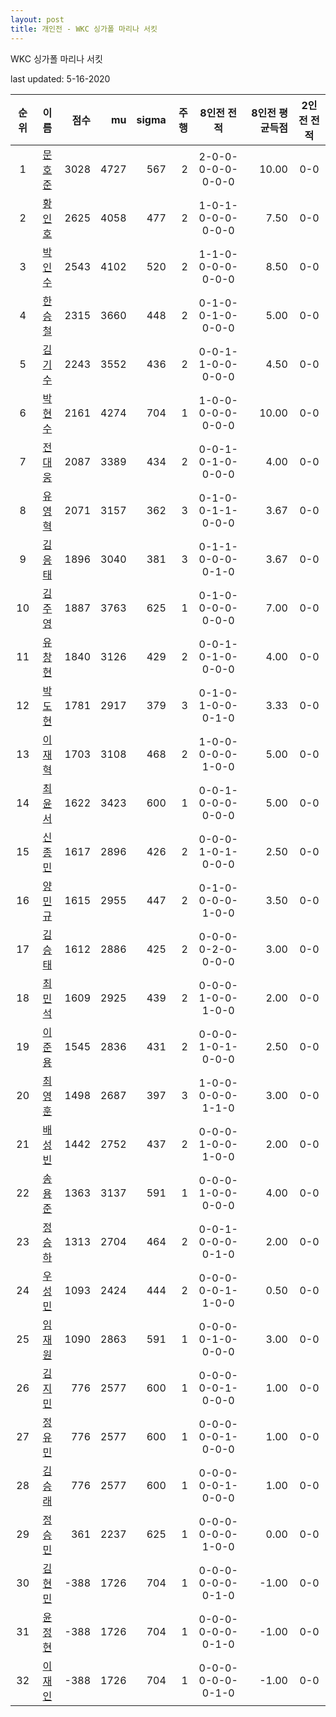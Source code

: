 ```yaml
---
layout: post
title: 개인전 - WKC 싱가폴 마리나 서킷
---
```


WKC 싱가폴 마리나 서킷

last updated: 5-16-2020

| 순위 | 이름 | 점수 | mu | sigma | 주행 | 8인전 전적 | 8인전 평균득점 | 2인전 전적 |
|:---:|:---:|---:|---:|---:|---:|:---:|---:|:---:|
| 1 | [문호준](../munhojun) | 3028 | 4727 | 567 | 2 | 2-0-0-0-0-0-0-0-0 | 10.00 | 0-0 |
| 2 | [황인호](../hwanginho) | 2625 | 4058 | 477 | 2 | 1-0-1-0-0-0-0-0-0 | 7.50 | 0-0 |
| 3 | [박인수](../bakinsu) | 2543 | 4102 | 520 | 2 | 1-1-0-0-0-0-0-0-0 | 8.50 | 0-0 |
| 4 | [한승철](../hanseungcheol) | 2315 | 3660 | 448 | 2 | 0-1-0-0-1-0-0-0-0 | 5.00 | 0-0 |
| 5 | [김기수](../gimgisu) | 2243 | 3552 | 436 | 2 | 0-0-1-1-0-0-0-0-0 | 4.50 | 0-0 |
| 6 | [박현수](../bakhyeonsu) | 2161 | 4274 | 704 | 1 | 1-0-0-0-0-0-0-0-0 | 10.00 | 0-0 |
| 7 | [전대웅](../jeondaewoong) | 2087 | 3389 | 434 | 2 | 0-0-1-0-1-0-0-0-0 | 4.00 | 0-0 |
| 8 | [유영혁](../yuyeonghyeok) | 2071 | 3157 | 362 | 3 | 0-1-0-0-1-1-0-0-0 | 3.67 | 0-0 |
| 9 | [김응태](../gimeungtae) | 1896 | 3040 | 381 | 3 | 0-1-1-0-0-0-0-1-0 | 3.67 | 0-0 |
| 10 | [김주영](../gimjuyeong) | 1887 | 3763 | 625 | 1 | 0-1-0-0-0-0-0-0-0 | 7.00 | 0-0 |
| 11 | [유창현](../yuchanghyeon) | 1840 | 3126 | 429 | 2 | 0-0-1-0-1-0-0-0-0 | 4.00 | 0-0 |
| 12 | [박도현](../bakdohyeon) | 1781 | 2917 | 379 | 3 | 0-1-0-1-0-0-0-1-0 | 3.33 | 0-0 |
| 13 | [이재혁](../ijaehyeok) | 1703 | 3108 | 468 | 2 | 1-0-0-0-0-0-1-0-0 | 5.00 | 0-0 |
| 14 | [최윤서](../choiyunseo) | 1622 | 3423 | 600 | 1 | 0-0-1-0-0-0-0-0-0 | 5.00 | 0-0 |
| 15 | [신종민](../shinjongmin) | 1617 | 2896 | 426 | 2 | 0-0-0-1-0-1-0-0-0 | 2.50 | 0-0 |
| 16 | [양민규](../yangmingyu) | 1615 | 2955 | 447 | 2 | 0-1-0-0-0-0-1-0-0 | 3.50 | 0-0 |
| 17 | [김승태](../gimseungtae) | 1612 | 2886 | 425 | 2 | 0-0-0-0-2-0-0-0-0 | 3.00 | 0-0 |
| 18 | [최민석](../choiminseok) | 1609 | 2925 | 439 | 2 | 0-0-0-1-0-0-1-0-0 | 2.00 | 0-0 |
| 19 | [이준용](../ijunyong) | 1545 | 2836 | 431 | 2 | 0-0-0-1-0-1-0-0-0 | 2.50 | 0-0 |
| 20 | [최영훈](../choiyeonghun) | 1498 | 2687 | 397 | 3 | 1-0-0-0-0-0-1-1-0 | 3.00 | 0-0 |
| 21 | [배성빈](../baeseongbin) | 1442 | 2752 | 437 | 2 | 0-0-0-1-0-0-1-0-0 | 2.00 | 0-0 |
| 22 | [송용준](../songyongjun) | 1363 | 3137 | 591 | 1 | 0-0-0-1-0-0-0-0-0 | 4.00 | 0-0 |
| 23 | [정승하](../jeongseungha) | 1313 | 2704 | 464 | 2 | 0-0-1-0-0-0-0-1-0 | 2.00 | 0-0 |
| 24 | [우성민](../useongmin) | 1093 | 2424 | 444 | 2 | 0-0-0-0-0-1-1-0-0 | 0.50 | 0-0 |
| 25 | [임재원](../imjaewon) | 1090 | 2863 | 591 | 1 | 0-0-0-0-1-0-0-0-0 | 3.00 | 0-0 |
| 26 | [김지민](../gimjimin) | 776 | 2577 | 600 | 1 | 0-0-0-0-0-1-0-0-0 | 1.00 | 0-0 |
| 27 | [정유민](../jeongyumin) | 776 | 2577 | 600 | 1 | 0-0-0-0-0-1-0-0-0 | 1.00 | 0-0 |
| 28 | [김승래](../gimseungrae) | 776 | 2577 | 600 | 1 | 0-0-0-0-0-1-0-0-0 | 1.00 | 0-0 |
| 29 | [정승민](../jeongseungmin) | 361 | 2237 | 625 | 1 | 0-0-0-0-0-0-1-0-0 | 0.00 | 0-0 |
| 30 | [김현민](../gimhyunmin) | -388 | 1726 | 704 | 1 | 0-0-0-0-0-0-0-1-0 | -1.00 | 0-0 |
| 31 | [윤정현](../yunjeonghyeon) | -388 | 1726 | 704 | 1 | 0-0-0-0-0-0-0-1-0 | -1.00 | 0-0 |
| 32 | [이재인](../ijaein) | -388 | 1726 | 704 | 1 | 0-0-0-0-0-0-0-1-0 | -1.00 | 0-0 |
